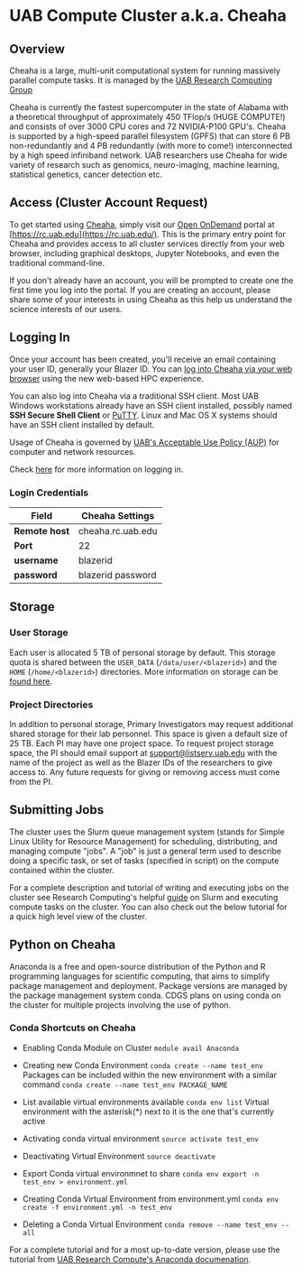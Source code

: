 # UAB Compute Cluster a.k.a. Cheaha

## Overview

Cheaha is a large, multi-unit computational system for running massively
parallel compute tasks. It is managed by the [UAB Research Computing Group](https://www.uab.edu/it/home/research-computing)

Cheaha is currently the fastest supercomputer in the state of Alabama with a theoretical throughput of
approximately 450 TFlop/s (HUGE COMPUTE!) and consists of over 3000 CPU cores and 72 NVIDIA-P100 GPU's. Cheaha is
supported by a high-speed parallel filesystem (GPFS) that can store 6 PB non-redundantly and 4 PB redundantly (with
more to come!) interconnected by a high speed infiniband network. UAB researchers use Cheaha for wide variety of
research such as genomics, neuro-imaging, machine learning, statistical genetics, cancer detection etc.

## Access (Cluster Account Request)

To get started using [Cheaha](https://docs.uabgrid.uab.edu/wiki/Cheaha), simply visit our [Open OnDemand](https://docs.uabgrid.uab.edu/wiki/Open_OnDemand) portal at [https://rc.uab.edu](https://rc.uab.edu/). This is the primary entry point for Cheaha and provides access to all cluster services directly from your web browser, including graphical desktops, Jupyter Notebooks, and even the traditional command-line.

If you don't already have an account, you will be prompted to create one the first time you log into the portal. If you are creating an account, please share some of your interests in using Cheaha as this help us understand the science interests of our users.

## Logging In

Once your account has been created, you'll receive an email containing your user ID, generally your Blazer ID. You can [log into Cheaha via your web browser](https://rc.uab.edu/) using the new web-based HPC experience.

You can also log into Cheaha via a traditional SSH client. Most UAB Windows workstations already have an SSH client installed, possibly named **SSH Secure Shell Client** or [PuTTY](http://www.chiark.greenend.org.uk/~sgtatham/putty/). Linux and Mac OS X systems should have an SSH client installed by default.

Usage of Cheaha is governed by [UAB's Acceptable Use Policy (AUP)](https://www.uab.edu/policies/content/Pages/UAB-IT-POL-0000004.aspx) for computer and network resources.

Check [here](https://uabrc.github.io/cheaha/uabgrid_getting_started/#login) for more information on logging in.

### Login Credentials

| Field           | Cheaha Settings   |
| --------------- | ----------------- |
| **Remote host** | cheaha.rc.uab.edu |
| **Port**        | 22                |
| **username** | blazerid |
| **password**        | blazerid password                |

## Storage

### User Storage

Each user is allocated 5 TB of personal storage by default. This storage quota is shared between the `USER_DATA` (`/data/user/<blazerid>`) and the `HOME` (`/home/<blazerid>`) directories. More information on storage can be [found here](../data_management/storage.md).

### Project Directories

In addition to personal storage, Primary Investigators may request additional shared storage for their lab personnel. This space is given a default size of 25 TB. Each PI may have one project space. To request project storage space, the PI should email support at support@listserv.uab.edu with the name of the project as well as the Blazer IDs of the researchers to give access to. Any future requests for giving or removing access must come from the PI.

## Submitting Jobs

The cluster uses the Slurm queue management system (stands for Simple Linux Utility for Resource Management) for
scheduling, distributing, and managing compute "jobs". A "job" is just a general term used to describe doing a specific
task, or set of tasks (specified in script) on the compute contained within the cluster.

For a complete description and tutorial of writing and executing jobs on the cluster see Research Computing's helpful
[guide](https://docs.uabgrid.uab.edu/wiki/Slurm) on Slurm and executing compute tasks on the cluster. You can also check
out the below tutorial for a quick high level view of the cluster.

## Python on Cheaha

Anaconda is a free and open-source distribution of the Python and R programming languages for scientific computing, that
aims to simplify package management and deployment. Package versions are managed by the package management system conda.
CDGS plans on using conda on the cluster for multiple projects involving the use of python.

### Conda Shortcuts on Cheaha

* Enabling Conda Module on Cluster
  `module avail Anaconda`

* Creating new Conda Environment
  `conda create --name test_env`
  Packages can be included within the new environment with a similar command
  `conda create --name test_env PACKAGE_NAME`
* List available virtual environments available
  `conda env list`
  Virtual environment with the asterisk(\*) next to it is the one that's currently active
* Activating conda virtual environment
  `source activate test_env`
* Deactivating Virtual Environment
  `source deactivate`
* Export Conda virtual environmnet to share
  `conda env export -n test_env > environment.yml`
* Creating Conda Virtual Environment from environment.yml
  `conda env create -f environment.yml -n test_env`
* Deleting a Conda Virtual Environment
  `conda remove --name test_env --all`

For a complete tutorial and for a most up-to-date version, please use the tutorial from
[UAB Research Compute's Anaconda documenation](https://uabrc.github.io/cheaha/conda/).
